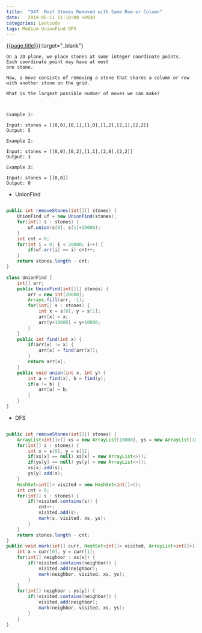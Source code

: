 ```yaml
---
title:  "947. Most Stones Removed with Same Row or Column"
date:   2019-05-11 11:10:00 +0930
categories: Leetcode
tags: Medium UnionFind DFS
---
```


[{{page.title}}](https://leetcode.com/problems/most-stones-removed-with-same-row-or-column/){:target="_blank"}


    On a 2D plane, we place stones at some integer coordinate points.  Each coordinate point may have at most
    one stone.

    Now, a move consists of removing a stone that shares a column or row with another stone on the grid.

    What is the largest possible number of moves we can make?



    Example 1:

    Input: stones = [[0,0],[0,1],[1,0],[1,2],[2,1],[2,2]]
    Output: 5

    Example 2:

    Input: stones = [[0,0],[0,2],[1,1],[2,0],[2,2]]
    Output: 3

    Example 3:

    Input: stones = [[0,0]]
    Output: 0

* UnionFind

```java

public int removeStones(int[][] stones) {
    UnionFind uf = new UnionFind(stones);
    for(int[] s : stones) {
        uf.union(s[0], s[1]+10000);
    }
    int cnt = 0;
    for(int i = 0; i < 20000; i++) {
        if(uf.arr[i] == i) cnt++;
    }
    return stones.length - cnt;
}

class UnionFind {
    int[] arr;
    public UnionFind(int[][] stones) {
        arr = new int[20000];
        Arrays.fill(arr, -1);
        for(int[] s : stones) {
            int x = s[0], y = s[1];
            arr[x] = x;
            arr[y+10000] = y+10000;
        }
    }
    public int find(int x) {
        if(arr[x] != x) {
            arr[x] = find(arr[x]);
        }
        return arr[x];
    }
    public void union(int x, int y) {
        int a = find(x), b = find(y);
        if(a != b) {
            arr[a] = b;
        }
    }
}
```

* DFS

```java

public int removeStones(int[][] stones) {
    ArrayList<int[]>[] xs = new ArrayList[10000], ys = new ArrayList[10000];
    for(int[] s : stones) {
        int x = s[0], y = s[1];
        if(xs[x] == null) xs[x] = new ArrayList<>();
        if(ys[y] == null) ys[y] = new ArrayList<>();
        xs[x].add(s);
        ys[y].add(s);
    }
    HashSet<int[]> visited = new HashSet<int[]>();
    int cnt = 0;
    for(int[] s : stones) {
        if(!visited.contains(s)) {
            cnt++;
            visited.add(s);
            mark(s, visited, xs, ys);
        }
    }
    return stones.length - cnt;
}
public void mark(int[] curr, HashSet<int[]> visited, ArrayList<int[]>[] xs, ArrayList<int[]>[] ys) {
    int x = curr[0], y = curr[1];
    for(int[] neighbor : xs[x]) {
        if(!visited.contains(neighbor)) {
            visited.add(neighbor);
            mark(neighbor, visited, xs, ys);
        }
    }
    for(int[] neighbor : ys[y]) {
        if(!visited.contains(neighbor)) {
            visited.add(neighbor);
            mark(neighbor, visited, xs, ys);
        }
    }
}
```
